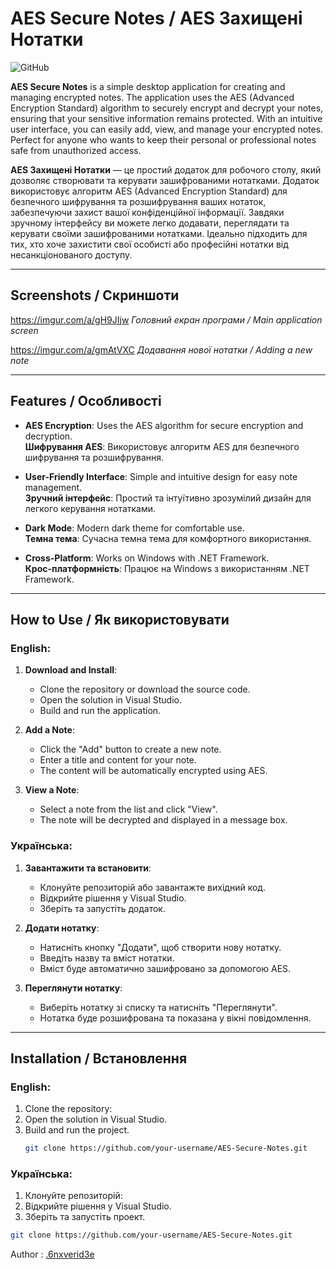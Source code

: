 # AES Secure Notes / AES Захищені Нотатки

![GitHub](https://img.shields.io/badge/platform-Windows-lightgrey)

**AES Secure Notes** is a simple desktop application for creating and managing encrypted notes. The application uses the AES (Advanced Encryption Standard) algorithm to securely encrypt and decrypt your notes, ensuring that your sensitive information remains protected. With an intuitive user interface, you can easily add, view, and manage your encrypted notes. Perfect for anyone who wants to keep their personal or professional notes safe from unauthorized access.

**AES Захищені Нотатки** — це простий додаток для робочого столу, який дозволяє створювати та керувати зашифрованими нотатками. Додаток використовує алгоритм AES (Advanced Encryption Standard) для безпечного шифрування та розшифрування ваших нотаток, забезпечуючи захист вашої конфіденційної інформації. Завдяки зручному інтерфейсу ви можете легко додавати, переглядати та керувати своїми зашифрованими нотатками. Ідеально підходить для тих, хто хоче захистити свої особисті або професійні нотатки від несанкціонованого доступу.

---

## Screenshots / Скриншоти

 https://imgur.com/a/gH9JIjw
*Головний екран програми / Main application screen*

https://imgur.com/a/gmAtVXC
*Додавання нової нотатки / Adding a new note*

---

## Features / Особливості

- **AES Encryption**: Uses the AES algorithm for secure encryption and decryption.  
  **Шифрування AES**: Використовує алгоритм AES для безпечного шифрування та розшифрування.
  
- **User-Friendly Interface**: Simple and intuitive design for easy note management.  
  **Зручний інтерфейс**: Простий та інтуїтивно зрозумілий дизайн для легкого керування нотатками.
  
- **Dark Mode**: Modern dark theme for comfortable use.  
  **Темна тема**: Сучасна темна тема для комфортного використання.
  
- **Cross-Platform**: Works on Windows with .NET Framework.  
  **Крос-платформність**: Працює на Windows з використанням .NET Framework.

---

## How to Use / Як використовувати

### English:
1. **Download and Install**:
   - Clone the repository or download the source code.
   - Open the solution in Visual Studio.
   - Build and run the application.

2. **Add a Note**:
   - Click the "Add" button to create a new note.
   - Enter a title and content for your note.
   - The content will be automatically encrypted using AES.

3. **View a Note**:
   - Select a note from the list and click "View".
   - The note will be decrypted and displayed in a message box.

### Українська:
1. **Завантажити та встановити**:
   - Клонуйте репозиторій або завантажте вихідний код.
   - Відкрийте рішення у Visual Studio.
   - Зберіть та запустіть додаток.

2. **Додати нотатку**:
   - Натисніть кнопку "Додати", щоб створити нову нотатку.
   - Введіть назву та вміст нотатки.
   - Вміст буде автоматично зашифровано за допомогою AES.

3. **Переглянути нотатку**:
   - Виберіть нотатку зі списку та натисніть "Переглянути".
   - Нотатка буде розшифрована та показана у вікні повідомлення.

---

## Installation / Встановлення

### English:
1. Clone the repository:
2. Open the solution in Visual Studio.
3. Build and run the project.
   ```bash
   git clone https://github.com/your-username/AES-Secure-Notes.git
### Українська:
1. Клонуйте репозиторій:
2. Відкрийте рішення у Visual Studio.
3. Зберіть та запустіть проект.
```bash
git clone https://github.com/your-username/AES-Secure-Notes.git
```
Author : [.6nxverid3e](https://github.com/x6nxverid3ex)
